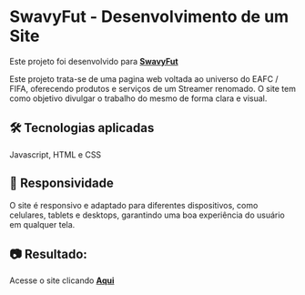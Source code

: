 # SwavyFut - Desenvolvimento de um Site

Este projeto foi desenvolvido para **[SwavyFut](https://www.twitch.tv/swavyfut)**

Este projeto trata-se de uma pagina web voltada ao universo do EAFC / FIFA, oferecendo produtos e serviços de um Streamer renomado. O site tem como objetivo divulgar o trabalho do mesmo de forma clara e visual.

## 🛠 Tecnologias aplicadas

Javascript, HTML e CSS

## 📱 Responsividade

O site é responsivo e adaptado para diferentes dispositivos, como celulares, tablets e desktops, garantindo uma boa experiência do usuário em qualquer tela.

## 📷 Resultado:

Acesse o site clicando **[Aqui](https://swavyfut.com.br/)**
